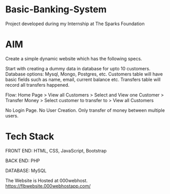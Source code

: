 # Basic-Banking-System
Project developed during my Internship at The Sparks Foundation
# AIM
Create a simple dynamic website which has the following specs.

Start with creating a dummy data in database for upto 10 customers. Database options: Mysql, Mongo, Postgres, etc. Customers table will have basic fields such as name, email, current balance etc. Transfers table will record all transfers happened.

Flow: Home Page > View all Customers > Select and View one Customer > Transfer Money > Select customer to transfer to > View all Customers

No Login Page. No User Creation. Only transfer of money between multiple users.

# Tech Stack
FRONT END: HTML, CSS, JavaScript, Bootstrap

BACK END: PHP

DATABASE: MySQL

The Website is Hosted at 000webhost. https://flbwebsite.000webhostapp.com/
